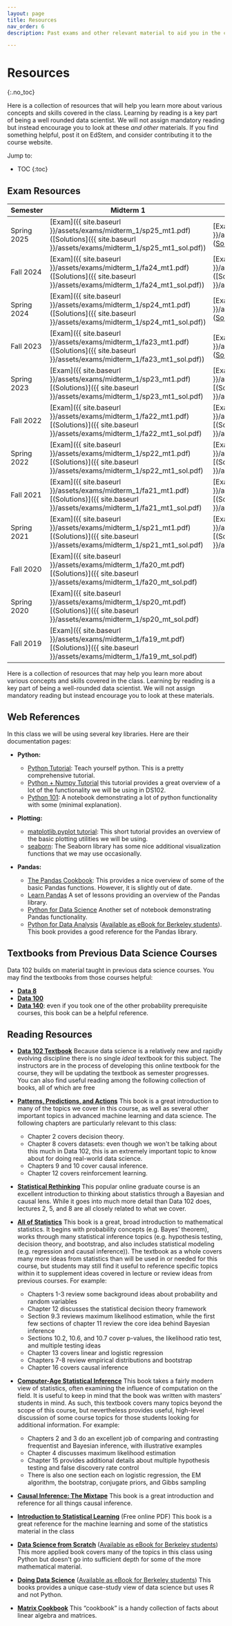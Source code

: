 ```yaml
---
layout: page
title: Resources
nav_order: 6
description: Past exams and other relevant material to aid you in the course.

---
```


# Resources
{:.no_toc}

Here is a collection of resources that will help you learn more about various concepts and skills covered in the class. Learning by reading is a key part of being a well rounded data scientist. We will not assign mandatory reading but instead encourage you to look at these _and other_ materials. If you find something helpful, post it on EdStem, and consider contributing it to the course website.

Jump to:
* TOC
{:toc}

## Exam Resources

| Semester | Midterm 1 | Midterm 2 | Final |
| -- | -- | -- | -- |
| Spring 2025 | [Exam]({{ site.baseurl }}/assets/exams/midterm_1/sp25_mt1.pdf) ([Solutions]({{ site.baseurl }}/assets/exams/midterm_1/sp25_mt1_sol.pdf)) |[Exam]({{ site.baseurl }}/assets/exams/midterm_2/sp25_mt2.pdf) ([Solutions](assets/exams/midterm_2/sp25_mt2_sol.pdf)) | |
| Fall 2024 | [Exam]({{ site.baseurl }}/assets/exams/midterm_1/fa24_mt1.pdf) ([Solutions]({{ site.baseurl }}/assets/exams/midterm_1/fa24_mt1_sol.pdf)) | [Exam]({{ site.baseurl }}/assets/exams/midterm_2/fa24_mt2.pdf) ([Solutions]({{ site.baseurl }}/assets/exams/midterm_2/fa24_mt2_sol.pdf))| |
| Spring 2024 | [Exam]({{ site.baseurl }}/assets/exams/midterm_1/sp24_mt1.pdf) ([Solutions]({{ site.baseurl }}/assets/exams/midterm_1/sp24_mt1_sol.pdf)) |[Exam]({{ site.baseurl }}/assets/exams/midterm_2/sp24_mt2.pdf) ([Solutions](assets/exams/midterm_2/sp24_mt2_sol.pdf)) | |
| Fall 2023 | [Exam]({{ site.baseurl }}/assets/exams/midterm_1/fa23_mt1.pdf) ([Solutions]({{ site.baseurl }}/assets/exams/midterm_1/fa23_mt1_sol.pdf)) |[Exam]({{ site.baseurl }}/assets/exams/midterm_2/fa23_mt2.pdf) ([Solutions](https://drive.google.com/file/d/1A4QUNqItI31id6Zl7nUfC-FZybTzXbm1/view?usp=sharing)) | |
| Spring 2023 | [Exam]({{ site.baseurl }}/assets/exams/midterm_1/sp23_mt1.pdf) [(Solutions)]({{ site.baseurl }}/assets/exams/midterm_1/sp23_mt1_sol.pdf) | [Exam]({{ site.baseurl }}/assets/exams/midterm_2/sp23_mt2.pdf) [(Solutions)]({{ site.baseurl }}/assets/exams/midterm_2/sp23_mt2_sol.pdf) | |
| Fall 2022 | [Exam]({{ site.baseurl }}/assets/exams/midterm_1/fa22_mt1.pdf) [(Solutions)]({{ site.baseurl }}/assets/exams/midterm_1/fa22_mt1_sol.pdf) | [Exam]({{ site.baseurl }}/assets/exams/midterm_2/fa22_mt2.pdf) [(Solutions)]({{ site.baseurl }}/assets/exams/midterm_2/fa22_mt2_sol.pdf) |  |
| Spring 2022 | [Exam]({{ site.baseurl }}/assets/exams/midterm_1/sp22_mt1.pdf) [(Solutions)]({{ site.baseurl }}/assets/exams/midterm_1/sp22_mt1_sol.pdf) | [Exam]({{ site.baseurl }}/assets/exams/midterm_2/sp22_mt2.pdf) [(Solutions)]({{ site.baseurl }}/assets/exams/midterm_2/sp22_mt2_sol.pdf) |  |
| Fall 2021 | [Exam]({{ site.baseurl }}/assets/exams/midterm_1/fa21_mt1.pdf) [(Solutions)]({{ site.baseurl }}/assets/exams/midterm_1/fa21_mt1_sol.pdf) | [Exam]({{ site.baseurl }}/assets/exams/midterm_2/fa21_mt2.pdf) [(Solutions)]({{ site.baseurl }}/assets/exams/midterm_2/fa21_mt2_sol.pdf) |  |
| Spring 2021 | [Exam]({{ site.baseurl }}/assets/exams/midterm_1/sp21_mt1.pdf) [(Solutions)]({{ site.baseurl }}/assets/exams/midterm_1/sp21_mt1_sol.pdf) | [Exam]({{ site.baseurl }}/assets/exams/midterm_2/sp21_mt2.pdf) [(Solutions)]({{ site.baseurl }}/assets/exams/midterm_2/sp21_mt2_sol.pdf) |  |
| Fall 2020 | [Exam]({{ site.baseurl }}/assets/exams/midterm_1/fa20_mt.pdf) [(Solutions)]({{ site.baseurl }}/assets/exams/midterm_1/fa20_mt_sol.pdf) |  | [Exam]({{ site.baseurl }}/assets/exams/final/fa20_final.pdf) [(Solutions)]({{ site.baseurl }}/assets/exams/final/fa20_final_sol.pdf) |
| Spring 2020 | [Exam]({{ site.baseurl }}/assets/exams/midterm_1/sp20_mt.pdf) [(Solutions)]({{ site.baseurl }}/assets/exams/midterm_1/sp20_mt_sol.pdf) | | |
| Fall 2019 | [Exam]({{ site.baseurl }}/assets/exams/midterm_1/fa19_mt.pdf) [(Solutions)]({{ site.baseurl }}/assets/exams/midterm_1/fa19_mt_sol.pdf) |  | [Exam]({{ site.baseurl }}/assets/exams/final/fa19_final.pdf) [(Solutions)]({{ site.baseurl }}/assets/exams/final/fa19_final_sol.pdf) |


Here is a collection of resources that may help you learn more about various concepts and skills covered in the class.  Learning by reading is a key part of being a well-rounded data scientist.  We will not assign mandatory reading but instead encourage you to look at these materials.

## Web References

In this class we will be using several key libraries.  Here are their documentation pages:

<!-- * **The Bash Command Line:**
  * [Linux and Bash](https://drive.google.com/file/d/0B6nL03OcEignTGowRkNCZzN6T00/view): Intro to Linux, Cloud Computing (which you can skip for the purposes of this class), and the Bash command line. You can skip all portions that don't pertain to using the command line.
  * [Bash Part 2](https://drive.google.com/file/d/0B6nL03OcEigncUxXNnNmV3VuN1U/view): Part 2 of the intro to command line. -->

* **Python:**
  * [Python Tutorial](https://docs.python.org/3.5/tutorial/):  Teach yourself python.  This is a pretty comprehensive tutorial.
  * [Python + Numpy Tutorial](http://cs231n.github.io/python-numpy-tutorial/) this tutorial provides a great overview of a lot of the functionality we will be using in DS102.
  * [Python 101](http://nbviewer.jupyter.org/urls/bitbucket.org/hrojas/learn-pandas/raw/master/lessons/Python_101.ipynb): A notebook demonstrating a lot of python functionality with some (minimal explanation).


* **Plotting:**
  * [matplotlib.pyplot tutorial](http://matplotlib.org/users/pyplot_tutorial.html#pyplot-tutorial): This short tutorial provides an overview of the basic plotting utilities we will be using.
  * [seaborn](http://seaborn.pydata.org/tutorial.html): The Seaborn library has some nice additional visualization functions that we may use occasionally.

* **Pandas:**
  * [The Pandas Cookbook](http://nbviewer.jupyter.org/github/jvns/pandas-cookbook/tree/master/cookbook/):  This provides a nice overview of some of the basic Pandas functions.  However, it is slightly out of date.
  * [Learn Pandas](https://bitbucket.org/hrojas/learn-pandas) A set of lessons providing an overview of the Pandas library.
  * [Python for Data Science](http://wavedatalab.github.io/datawithpython/index.html) Another set of notebook demonstrating Pandas functionality.
  * [Python for Data Analysis](http://shop.oreilly.com/product/0636920023784.do) ([Available as eBook for Berkeley students](http://proquest.safaribooksonline.com/9781449323592)).  This book provides a good reference for the Pandas library.


## Textbooks from Previous Data Science Courses

Data 102 builds on material taught in previous data science courses. You may find the textbooks from those courses helpful:

* **[Data 8](https://inferentialthinking.com/chapters/intro.html)**
* **[Data 100](https://ds100.org/course-notes-su23/)**
* **[Data 140](http://prob140.org/textbook/content/README.html)**: even if you took one of the other probability prerequisite courses, this book can be a helpful reference.

## Reading Resources

* **[Data 102 Textbook](https://data102.org/ds-102-book/)** Because data science is a relatively new and rapidly evolving discipline there is no single *ideal* textbook for this subject. The instructors are in the process of developing this online textbook for the course, they will be updating the textbook as semester progresses.     
  You can also find useful reading among the following collection of books, all of which are free

* **[Patterns, Predictions, and Actions](https://mlstory.org/)** This book is a great introduction to many of the topics we cover in this course, as well as several other important topics in advanced machine learning and data science. The following chapters are particularly relevant to this class:
  * Chapter 2 covers decision theory.
  * Chapter 8 covers datasets: even though we won't be talking about this much in Data 102, this is an extremely important topic to know about for doing real-world data science.
  * Chapters 9 and 10 cover causal inference.
  * Chapter 12 covers reinforcement learning.

* **[Statistical Rethinking](https://xcelab.net/rm/statistical-rethinking/)** This popular online graduate course is an excellent introduction to thinking about statistics through a Bayesian and causal lens. While it goes into much more detail than Data 102 does, lectures 2, 5, and 8 are all closely related to what we cover.

* **[All of Statistics](https://www.stat.cmu.edu/~larry/all-of-statistics/)** This book is a great, broad introduction to mathematical statistics. It begins with probability concepts (e.g. Bayes’ theorem), works through many statistical inference topics (e.g. hypothesis testing, decision theory, and bootstrap, and also includes statistical modeling (e.g. regression and causal inference)). The textbook as a whole covers many more ideas from statistics than will be used in or needed for this course, but students may still find it useful to reference specific topics within it to supplement ideas covered in lecture or review ideas from previous courses. For example:
  * Chapters 1-3 review some background ideas about probability and random variables
  * Chapter 12 discusses the statistical decision theory framework
  * Section 9.3 reviews maximum likelihood estimation, while the first few sections of chapter 11 review the core idea behind Bayesian inference
  * Sections 10.2, 10.6, and 10.7 cover p-values, the likelihood ratio test, and multiple testing ideas
  * Chapter 13 covers linear and logistic regression
  * Chapters 7-8 review empirical distributions and bootstrap
  * Chapter 16 covers causal inference

* **[Computer-Age Statistical Inference](https://web.stanford.edu/~hastie/CASI_files/PDF/casi.pdf)** This book takes a fairly modern view of statistics, often examining the influence of computation on the field. It is useful to keep in mind that the book was written with masters’ students in mind. As such, this textbook covers many topics beyond the scope of this course, but nevertheless provides useful, high-level discussion of some course topics for those students looking for additional information. For example:
  * Chapters 2 and 3 do an excellent job of comparing and contrasting frequentist and Bayesian inference, with illustrative examples
  * Chapter 4 discusses maximum likelihood estimation
  * Chapter 15 provides additional details about multiple hypothesis testing and false discovery rate control
  * There is also one section each on logistic regression, the EM algorithm, the bootstrap, conjugate priors, and Gibbs sampling

* **[Causal Inference: The Mixtape](https://mixtape.scunning.com/)** This book is a great introduction and reference for all things causal inference.

* **[Introduction to Statistical Learning](http://www-bcf.usc.edu/~gareth/ISL/)** (Free online PDF) This book is a great reference for the machine learning and some of the statistics material in the class

* **[Data Science from Scratch](http://shop.oreilly.com/product/0636920033400.do)** ([Available as eBook for Berkeley students](http://proquest.safaribooksonline.com/9781491901410)) This more applied book covers many of the topics in this class using Python but doesn't go into sufficient depth for some of the more mathematical material.

*  **[Doing Data Science](http://shop.oreilly.com/product/0636920028529.do)**
([Available as eBook for Berkeley students](http://proquest.safaribooksonline.com/9781449363871)) This books provides a unique case-study view of data science but uses R and not Python.

* **[Matrix Cookbook](https://www.math.uwaterloo.ca/~hwolkowi/matrixcookbook.pdf)** This “cookbook” is a handy collection of facts about linear algebra and matrices.